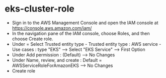 # eks-cluster-role

 - Sign in to the AWS Management Console and open the IAM console at https://console.aws.amazon.com/iam/
 - In the navigation pane of the IAM console, choose Roles, and then choose Create role.
 - Under = Select Trusted entity type
           - Trusted entity type : AWS service
           - Use cases : type "EKS" --> Select "EKS Service" --> First Option
 - Under Add permission : (Default) --> No Changes
 - Under Name, review, and create : Default = AWSServiceRoleForAmazonEKS --> No Changes
 - Create role
